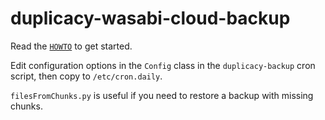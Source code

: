 # duplicacy-wasabi-cloud-backup

Read the [`HOWTO`](https://github.com/tneish/duplicacy-wasabi-cloud-backup/blob/master/HOWTO.md) to get started.

Edit configuration options in the `Config` class in the `duplicacy-backup` cron script, then copy to `/etc/cron.daily`.

`filesFromChunks.py` is useful if you need to restore a backup with missing chunks.
